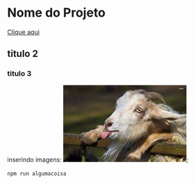 # Nome do Projeto

[Clique aqui](http://google.com/)
## titulo 2

### titulo 3

inserindo imagens:
![imagem do bode](/assets/img/bode.jpeg 'Imagem do bode');

`npm run algumacoisa`